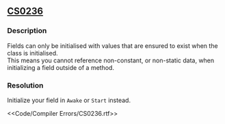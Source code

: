 ## [CS0236](https://docs.microsoft.com/en-us/dotnet/csharp/misc/cs0236)

### Description
Fields can only be initialised with values that are ensured to exist when the class is initialised.  
This means you cannot reference non-constant, or non-static data, when initializing a field outside of a method.

### Resolution
Initialize your field in `Awake` or `Start` instead.  

<<Code/Compiler Errors/CS0236.rtf>>